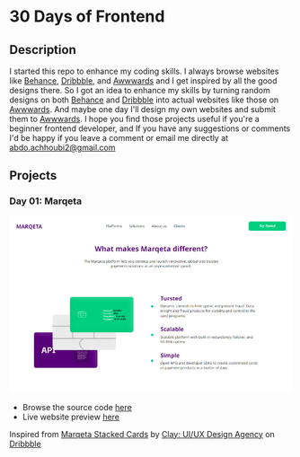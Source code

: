 # 30 Days of Frontend

## Description

I started this repo to enhance my coding skills.
I always browse websites like [Behance](https://behance.net), [Dribbble](https://dribbble.com), and [Awwwards](https://awwwards.com) and I get inspired by all the good designs there. So I got an idea to enhance my skills by turning random designs on both [Behance](https://behance.net) and [Dribbble](https://dribbble.com) into actual websites like those on [Awwwards](https://awwwards.com). And maybe one day I'll design my own websites and submit them to [Awwwards](https://awwwards.com).
I hope you find those projects useful if you're a beginner frontend developer, and If you have any suggestions or comments I'd be happy if you leave a comment or email me directly at <a href="mailto:abdo.achhoubi2@gmail.com">abdo.achhoubi2@gmail.com</a>

## Projects

### Day 01: Marqeta

<img src="./day_01/design/desktop.png" />

- Browse the source code <a href="https://github.com/abdoachhoubi/30-Days-of-Design-To-Code/tree/main/Day_01">here</a>
- Live website preview <a href="/tree/main/Day_01">here</a>

Inspired from [Marqeta Stacked Cards](https://dribbble.com/shots/14508322-Marqeta-Stacked-Cards) by [Clay: UI/UX Design Agency](https://dribbble.com/clayglobal) on [Dribbble](https://dribbble.com/)
